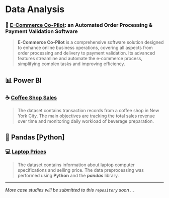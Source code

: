 # Data Analysis



### :postbox: [**E-Commerce Co-Pilot**](https://github.com/michailprev/Data-Analysis/tree/main/E-Commerce%20Co-Pilot): an Automated Order Processing & Payment Validation Software

> **E-Commerce Co-Pilot** is a comprehensive software solution designed to enhance online business operations, covering all aspects from order processing and delivery to payment validation. Its advanced features streamline and automate the e-commerce process, simplifying complex tasks and improving efficiency. 









## :bar_chart: Power BI

### :coffee: [Coffee Shop Sales](https://github.com/michailprev/Data-Analysis/tree/main/Coffee%20Shop%20Sales)

> The dataset contains transaction records from a coffee shop in New York City. The main objectives are tracking the total sales revenue over time and monitoring daily workload of beverage preparation.



## :minidisc: Pandas [Python]

### :computer: [Laptop Prices](https://github.com/michailprev/Data-Analysis/tree/main/Pandas%20-%20Laptop%20Prices)

> The dataset contains information about laptop computer specifications and selling price. The data preprocessing was performed using **Python** and the ***pandas*** library.



------

*More case studies will be submitted to this `repository` soon ...*


